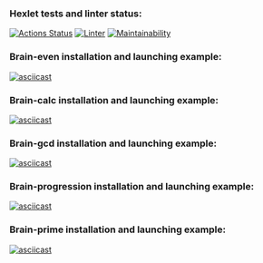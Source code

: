 ### Hexlet tests and linter status:
[![Actions Status](https://github.com/Panasi/frontend-project-lvl1/workflows/hexlet-check/badge.svg)](https://github.com/Panasi/frontend-project-lvl1/actions)
[![Linter](https://github.com/Panasi/frontend-project-lvl1/actions/workflows/linter.yml/badge.svg)](https://github.com/Panasi/frontend-project-lvl1/actions/workflows/linter.yml)
[![Maintainability](https://api.codeclimate.com/v1/badges/9d41946e4650dfef9a01/maintainability)](https://codeclimate.com/github/Panasi/frontend-project-lvl1/maintainability)

### Brain-even installation and launching example:
[![asciicast](https://asciinema.org/a/413642.svg)](https://asciinema.org/a/413642)

### Brain-calc installation and launching example:
[![asciicast](https://asciinema.org/a/413643.svg)](https://asciinema.org/a/413643)

### Brain-gcd installation and launching example:
[![asciicast](https://asciinema.org/a/413652.svg)](https://asciinema.org/a/413652)

### Brain-progression installation and launching example:
[![asciicast](https://asciinema.org/a/413670.svg)](https://asciinema.org/a/413670)

### Brain-prime installation and launching example:
[![asciicast](https://asciinema.org/a/413794.svg)](https://asciinema.org/a/413794)